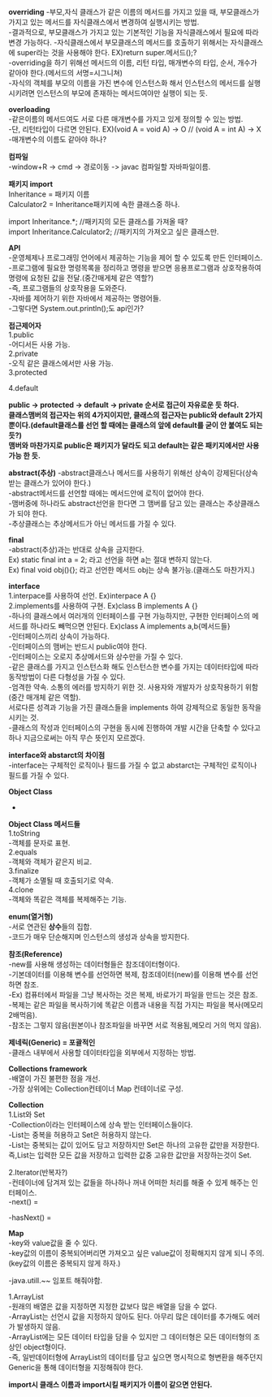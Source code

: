  
**overriding**
-부모,자식 클래스가 같은 이름의 메서드를 가지고 있을 때, 부모클래스가 가지고 있는 메서드를 자식클래스에서 변경하여 실행시키는 방법.  
-결과적으로, 부모클래스가 가지고 있는 기본적인 기능을 자식클래스에서 필요에 따라 변경 가능하다.
-자식클래스에서 부모클래스의 메서드를 호출하기 위해서는 자식클래스에 super라는 것을 사용해야 한다. EX)return super.메서드();?  
-overriding을 하기 위해선 메서드의 이름, 리턴 타입, 매개변수의 타입, 순서, 개수가 같아야 한다.(메서드의 서명=시그니쳐)  
-자식의 객체를 부모의 이름을 가진 변수에 인스턴스화 해서 인스턴스의 메서드를 실행시키려면 인스턴스의 부모에 존재하는 메서드여야만 실행이 되는 듯.  

**overloading**  
-같은이름의 메서드여도 서로 다른 매개변수를 가지고 있게 정의할 수 있는 방법.  
-단, 리턴타입이 다르면 안된다. EX)(void A = void A) -> O // (void A = int A) -> X  
-매개변수의 이름도 같아야 하나?  

**컴파일**  
-window+R -> cmd -> 경로이동 -> javac 컴파일할 자바파일이름.  

**패키지 import**  
Inheritance = 패키지 이름  
Calculator2 = Inheritance패키지에 속한 클래스중 하나.  

import Inheritance.*; //패키지의 모든 클래스를 가져올 때?   
import Inheritance.Calculator2; //패키지의 가져오고 싶은 클래스만.  

**API**  
-운영체제나 프로그래밍 언어에서 제공하는 기능을 제어 할 수 있도록 만든 인터페이스.  
-프로그램에 필요한 명령목록을 정리하고 명령을 받으면 응용프로그램과 상호작용하여 명령에 요청된 값을 전달.(중간매게체 같은 역할?)  
-즉, 프로그램들의 상호작용을 도와준다.  
-자바를 제어하기 위한 자바에서 제공하는 명령어들.  
-그렇다면 System.out.println();도 api인가?    

**접근제어자**  
1.public  
-어디서든 사용 가능.  
2.private  
-오직 같은 클래스에서만 사용 가능.  
3.protected  

4.default  

**public -> protected -> default -> private 순서로 접근이 자유로운 듯 하다.  
클래스맴버의 접근자는 위의 4가지이지만, 클래스의 접근자는 public와 default 2가지 뿐이다.(default클래스를 선언 할 때에는 클래스의 앞에 default를 굳이 안 붙여도 되는듯?)  
맴버와 마찬가지로 public은 패키지가 달라도 되고 default는 같은 패키지에서만 사용 가능 한 듯.**   

**abstract(추상)** 
-abstract클래스나 메서드를 사용하기 위해선 상속이 강제된다(상속받는 클래스가 있어야 한다.)  
-abstract메서드를 선언할 때에는 메서드안에 로직이 없어야 한다.  
-맴버중에 하나라도 abstract선언을 한다면 그 맴버를 담고 있는 클래스는 추상클래스가 되야 한다.  
-추상클래스는 추상메서드가 아닌 메서드를 가질 수 있다.  

**final**  
-abstract(추상)과는 반대로 상속을 금지한다.  
Ex) static final int a = 2; 라고 선언을 하면 a는 절대 변하지 않는다.  
Ex) final void obj(){}; 라고 선언한 메서드 obj는 상속 불가능.(클래스도 마찬가지.)    

**interface**  
1.interpace를 사용하여 선언. Ex)interpace A {}  
2.implements를 사용하여 구현. Ex)class B implements A {}   
-하나의 클래스에서 여러개의 인터페이스를 구현 가능하지만, 구현한 인터페이스의 메서드를 하나라도 빼먹으면 안된다. Ex)class A implements a,b{메서드들}  
-인터페이스끼리 상속이 가능하다.  
-인터페이스의 맴버는 반드시 public여야 한다.  
-인터페이스는 오로지 추상메서드와 상수만을 가질 수 있다.  
-같은 클래스를 가지고 인스턴스화 해도 인스턴스한 변수를 가지는 데이터타입에 따라 동작방법이 다른 다형성을 가질 수 있다.  
-엄격한 약속. 소통의 에러를 방지하기 위한 것. 사용자와 개발자가 상호작용하기 위함(중간 매개체 같은 역할).  
서로다른 성격과 기능을 가진 클래스들을 implements 하여 강제적으로 동일한 동작을 시키는 것.  
-클래스의 작성과 인터페이스의 구현을 동시에 진행하여 개발 시간을 단축할 수 있다고 하나 지금으로써는 아직 무슨 뜻인지 모르겠다.  


**interface와 abstarct의 차이점**  
-interface는 구체적인 로직이나 필드를 가질 수 없고 abstarct는 구체적인 로직이나 필드를 가질 수 있다.  

**Object Class**  

-  

**Object Class 메서드들**  
1.toString  
-객체를 문자로 표현.  
2.equals  
-객체와 객체가 같은지 비교.  
3.finalize  
-객체가 소멸될 때 호출되기로 약속.  
4.clone  
-객체와 똑같은 객체를 복제해주는 기능.  

**enum(열거형)**  
-서로 연관된 **상수**들의 집합.  
-코드가 매우 단순해지며 인스턴스의 생성과 상속을 방지한다.  

**참조(Reference)**  
-new를 사용해 생성하는 데이터형들은 참조데이터형이다.   
-기본데이터를 이용해 변수를 선언하면 복제, 참조데이터(new)를 이용해 변수를 선언하면 참조.  
-Ex) 컴퓨터에서 파일을 그냥 복사하는 것은 복제, 바로가기 파일을 만드는 것은 참조.  
-복제는 같은 파일을 복사하기에 똑같은 이름과 내용을 직접 가지는 파일을 복사(메모리 2배먹음).  
-참조는 그렇지 않음(원본이나 참조파일을 바꾸면 서로 적용됨,메모리 거의 먹지 않음).  

**제네릭(Generic) = 포괄적인**  
-클래스 내부에서 사용할 데이터타입을 외부에서 지정하는 방법.  

**Collections framework**  
-배열이 가진 불편한 점을 개선.  
-가장 상위에는 Collection컨테이너 Map 컨테이너로 구성.

**Collection**  
1.List와 Set  
-Collection이라는 인터페이스에 상속 받는 인터페이스들이다.  
-List는 중복을 허용하고 Set은 허용하지 않는다.  
-List는 중복되는 값이 있어도 담고 저장하지만 Set은 하나의 고유한 값만을 저장한다. 즉,List는 입력한 모든 값을 저장하고 입력한 값중 고유한 값만을 저장하는것이 Set.  

2.Iterator(반복자?)  
-컨테이너에 담겨져 있는 값들을 하나하나 꺼내 어떠한 처리를 해줄 수 있게 해주는 인터페이스.  
-next() = 

-hasNext() = 


**Map**  
-key와 value값을 줄 수 있다.  
-key값의 이름이 중복되어버리면 가져오고 싶은 value값이 정확해지지 않게 되니 주의.(key값의 이름은 중복되지 않게 하자.)  

   
   
-java.utill.~~ 임포트 해줘야함.  

1.ArrayList  
-원래의 배열은 값을 지정하면 지정한 값보다 많은 배열을 담을 수 없다.  
-ArrayList는 선언시 값을 지정하지 않아도 된다. 아무리 많은 데이터를 추가해도 에러가 발생하지 않음.  
-ArrayList에는 모든 데이터 타입을 담을 수 있지만 그 데이터형은 모든 데이터형의 조상인 object형이다.  
-즉, 일반데이터형에 ArrayList의 데이터를 담고 싶으면 명시적으로 형변환을 해주던지 Generic을 통해 데이터형을 지정해줘야 한다.  


**import시 클래스 이름과 import시킬 패키지가 이름이 같으면 안된다.**  
